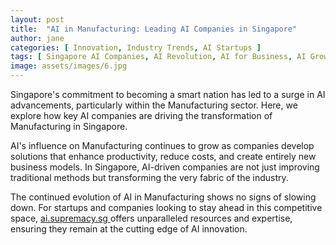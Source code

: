 ```yaml
---
layout: post
title:  "AI in Manufacturing: Leading AI Companies in Singapore"
author: jane
categories: [ Innovation, Industry Trends, AI Startups ]
tags: [ Singapore AI Companies, AI Revolution, AI for Business, AI Growth, AI Solutions for Businesses ]
image: assets/images/6.jpg
---
```


Singapore's commitment to becoming a smart nation has led to a surge in AI advancements, particularly within the Manufacturing sector. Here, we explore how key AI companies are driving the transformation of Manufacturing in Singapore.

AI's influence on Manufacturing continues to grow as companies develop solutions that enhance productivity, reduce costs, and create entirely new business models. In Singapore, AI-driven companies are not just improving traditional methods but transforming the very fabric of the industry.

The continued evolution of AI in Manufacturing shows no signs of slowing down. For startups and companies looking to stay ahead in this competitive space, <a href="https://ai.supremacy.sg" target="_blank"> ai.supremacy.sg </a> offers unparalleled resources and expertise, ensuring they remain at the cutting edge of AI innovation.
